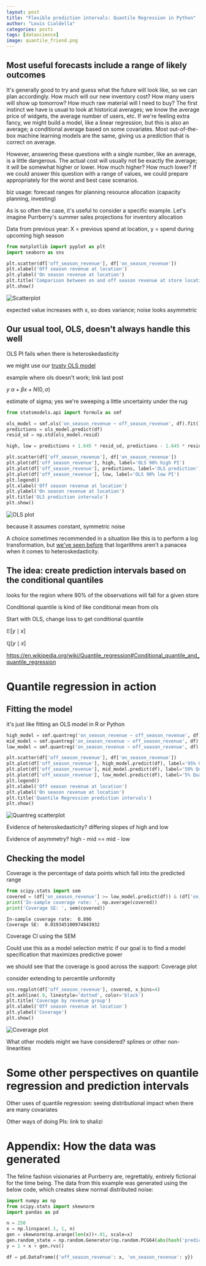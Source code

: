```yaml
---
layout: post
title: "Flexible prediction intervals: Quantile Regression in Python"
author: "Louis Cialdella"
categories: posts
tags: [datascience]
image: quantile_friend.png
---
```


## Most useful forecasts include a range of likely outcomes

It's generally good to try and guess what the future will look like, so we can plan accordingly. How much will our new inventory cost? How many users will show up tomorrow? How much raw material will I need to buy? The first instinct we have is usual to look at historical averages; we know the average price of widgets, the average number of users, etc. If we're feeling extra fancy, we might build a model, like a linear regression, but this is also an average; a conditional average based on some covariates. Most out-of-the-box machine learning models are the same, giving us a prediction that is correct on average.

However, answering these questions with a single number, like an average, is a little dangerous. The actual cost will usually not be exactly the average; it will be somewhat higher or lower. How much higher? How much lower? If we could answer this question with a range of values, we could prepare appropriately for the worst and best case scenarios.

biz usage: forecast ranges for planning resource allocation (capacity planning, investing)

As is so often the case, it's useful to consider a specific example. Let's imagine Purrberry's summer sales projections for inventory allocation

Data from previous year:
X = previous spend at location, y = spend during upcoming high season

```python
from matplotlib import pyplot as plt
import seaborn as sns

plt.scatter(df['off_season_revenue'], df['on_season_revenue'])
plt.xlabel('Off season revenue at location')
plt.ylabel('On season revenue at location')
plt.title('Comparison between on and off season revenue at store locations')
plt.show()
```
![Scatterplot](https://raw.githubusercontent.com/lmc2179/lmc2179.github.io/master/assets/img/quantreg_pi/Figure_1.png)

expected value increases with x, so does variance; noise looks asymmetric

## Our usual tool, OLS, doesn't always handle this well

OLS PI fails when there is heteroskedasticity

we might use our [trusty OLS model](https://lmc2179.github.io/posts/confidence_prediction.html)

example where ols doesn't work; link last post

$y ~ \alpha + \beta x + N(0, \sigma)$

estimate of sigma; yes we're sweeping a little uncertainty under the rug

```python
from statsmodels.api import formula as smf

ols_model = smf.ols('on_season_revenue ~ off_season_revenue', df).fit()
predictions = ols_model.predict(df)
resid_sd = np.std(ols_model.resid)

high, low = predictions + 1.645 * resid_sd, predictions - 1.645 * resid_sd

plt.scatter(df['off_season_revenue'], df['on_season_revenue'])
plt.plot(df['off_season_revenue'], high, label='OLS 90% high PI')
plt.plot(df['off_season_revenue'], predictions, label='OLS prediction')
plt.plot(df['off_season_revenue'], low, label='OLS 90% low PI')
plt.legend()
plt.xlabel('Off season revenue at location')
plt.ylabel('On season revenue at location')
plt.title('OLS prediction intervals')
plt.show()
```

![OLS plot](https://raw.githubusercontent.com/lmc2179/lmc2179.github.io/master/assets/img/quantreg_pi/Figure_2.png)

because it assumes constant, symmetric noise

A choice sometimes recommended in a situation like this is to perform a log transformation, but [we've seen before](https://lmc2179.github.io/posts/multiplicative.html) that logarithms aren't a panacea when it comes to heteroskedasticity.

## The idea: create prediction intervals based on the conditional quantiles

looks for the region where 90% of the observations will fall for a given store

Conditional quantile is kind of like conditional mean from ols

Start with OLS, change loss to get conditional quantile

$\mathbb{E}[y \mid x]$

$\mathbb{Q}[y \mid x]$

https://en.wikipedia.org/wiki/Quantile_regression#Conditional_quantile_and_quantile_regression

# Quantile regression in action

## Fitting the model

it's just like fitting an OLS model in R or Python

```python
high_model = smf.quantreg('on_season_revenue ~ off_season_revenue', df).fit(q=.95)
mid_model = smf.quantreg('on_season_revenue ~ off_season_revenue', df).fit(q=.5)
low_model = smf.quantreg('on_season_revenue ~ off_season_revenue', df).fit(q=.05)

plt.scatter(df['off_season_revenue'], df['on_season_revenue'])
plt.plot(df['off_season_revenue'], high_model.predict(df), label='95% Quantile')
plt.plot(df['off_season_revenue'], mid_model.predict(df), label='50% Quantile (Median)')
plt.plot(df['off_season_revenue'], low_model.predict(df), label='5% Quantile')
plt.legend()
plt.xlabel('Off season revenue at location')
plt.ylabel('On season revenue at location')
plt.title('Quantile Regression prediction intervals')
plt.show()
```

![Quantreg scatterplot](https://raw.githubusercontent.com/lmc2179/lmc2179.github.io/master/assets/img/quantreg_pi/Figure_3.png)

Evidence of heteroskedasticity? differing slopes of high and low

Evidence of asymmetry? high - mid == mid - low

## Checking the model

Coverage is the percentage of data points which fall into the predicted range

```python
from scipy.stats import sem
covered = (df['on_season_revenue'] >= low_model.predict(df)) & (df['on_season_revenue'] <= high_model.predict(df))
print('In-sample coverage rate: ', np.average(covered))
print('Coverage SE: ', sem(covered))
```
```
In-sample coverage rate:  0.896
Coverage SE:  0.019345100974843932
```

Coverage CI using the SEM

Could use this as a model selection metric if our goal is to find a model specification that maximizes predictive power

we should see that the coverage is good across the support: Coverage plot

consider extending to percentile uniformity

```python
sns.regplot(df['off_season_revenue'], covered, x_bins=4)
plt.axhline(.9, linestyle='dotted', color='black')
plt.title('Coverage by revenue group')
plt.xlabel('Off season revenue at location')
plt.ylabel('Coverage')
plt.show()
```

![Coverage plot](https://raw.githubusercontent.com/lmc2179/lmc2179.github.io/master/assets/img/quantreg_pi/Figure_4.png)

What other models might we have considered? splines or other non-linearities

# Some other perspectives on quantile regression and prediction intervals

Other uses of quantile regression: seeing distributional impact when there are many covariates

Other ways of doing PIs: link to shalizi

# Appendix: How the data was generated

The feline fashion visionaries at Purrberry are, regrettably, entirely fictional for the time being. The data from this example was generated using the below code, which creates skew normal distributed noise:

```python
import numpy as np
from scipy.stats import skewnorm
import pandas as pd

n = 250
x = np.linspace(.1, 1, n)
gen = skewnorm(np.arange(len(x))+.01, scale=x)
gen.random_state = np.random.Generator(np.random.PCG64(abs(hash('predictions'))))
y = 1 + x + gen.rvs()

df = pd.DataFrame({'off_season_revenue': x, 'on_season_revenue': y})
```
